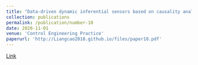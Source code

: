 ```yaml
---
title: "Data-driven dynamic inferential sensors based on causality analysis"
collection: publications
permalink: /publication/number-10
date: 2020-11-01
venue: 'Control Engineering Practice'
paperurl: 'http://Liangcao2018.github.io/files/paper10.pdf'
---
```

[Link](https://www.sciencedirect.com/science/article/pii/S0967066120301969)